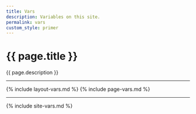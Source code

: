 ```yaml
---
title: Vars
description: Variables on this site.
permalink: vars
custom_style: primer
---
```


# {{ page.title }}

{{ page.description }}

---

{% include layout-vars.md %}
{% include page-vars.md %}

---

{% include site-vars.md %}